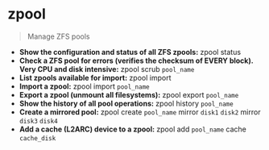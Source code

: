# zpool
> Manage ZFS pools
- **Show the configuration and status of all ZFS zpools:**
zpool status
- **Check a ZFS pool for errors (verifies the checksum of EVERY block). Very CPU and disk intensive:**
zpool scrub `pool_name`
- **List zpools available for import:**
zpool import
- **Import a zpool:**
zpool import `pool_name`
- **Export a zpool (unmount all filesystems):**
zpool export `pool_name`
- **Show the history of all pool operations:**
zpool history `pool_name`
- **Create a mirrored pool:**
zpool create `pool_name` mirror `disk1` `disk2` mirror `disk3` `disk4`
- **Add a cache (L2ARC) device to a zpool:**
zpool add `pool_name` cache `cache_disk`
